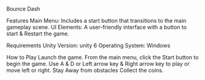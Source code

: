Bounce Dash

Features
Main Menu: Includes a start button that transitions to the main gameplay scene.
UI Elements: A user-friendly interface with a button to start & Restart the game.

Requirements
Unity Version: unity 6
Operating System: Windows

How to Play
Launch the game.
From the main menu, click the Start button to begin the game.
Use A & D or Left arrow key & Right arrow key to play or move left or right.
Stay Away from obstacles 
Collect the coins.